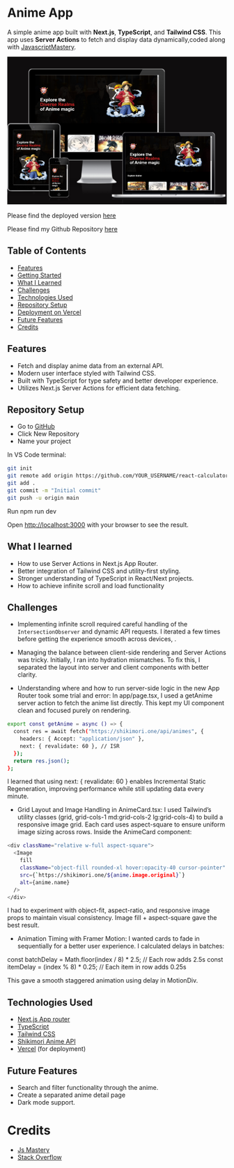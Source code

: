 # Anime App

A simple anime app built with **Next.js**, **TypeScript**, and **Tailwind CSS**. This app uses **Server Actions** to fetch and display data dynamically,coded along with [JavascriptMastery](https://www.youtube.com/@javascriptmastery).


![Anime Project Preview](public/images/amIResponsive.png)

Please find the deployed version [here](https://anime-blue.vercel.app/?vercelToolbarCode=uUq8TXi4-wjm1RG)

Please find my Github Repository [here](https://github.com/aimansae?tab=repositories&q=anime&type=&language=&sort=)

## Table of Contents

- [Features](#features)
- [Getting Started](#getting-started)
- [What I Learned](#what-i-learned)
- [Challenges](#challenges)
- [Technologies Used](#technologies-used)
- [Repository Setup](#repository-setup)
- [Deployment on Vercel](#deployment-on-vercel)
- [Future Features](#future-features)
- [Credits](#credits)


## Features

- Fetch and display anime data from an external API.
- Modern user interface styled with Tailwind CSS.
- Built with TypeScript for type safety and better developer experience.
- Utilizes Next.js Server Actions for efficient data fetching.

## Repository Setup

- Go to [GitHub](https://github.com/)
- Click New Repository
- Name your project

In VS Code terminal:

```bash
git init
git remote add origin https://github.com/YOUR_USERNAME/react-calculator.git
git add .
git commit -m "Initial commit"
git push -u origin main
```

Run npm run dev 

Open [http://localhost:3000](http://localhost:3000) with your browser to see the result.

## What I learned

- How to use Server Actions in Next.js App Router.
- Better integration of Tailwind CSS and utility-first styling.
- Stronger understanding of TypeScript in React/Next projects.
- How to achieve infinite scroll and load functionality

## Challenges

- Implementing infinite scroll required careful handling of the `IntersectionObserver` and dynamic API requests. I iterated a few times before getting the experience smooth across devices, .

- Managing the balance between client-side rendering and Server Actions was tricky. Initially, I ran into hydration mismatches. To fix this, I separated the layout into server and client components with better clarity.

- Understanding where and how to run server-side logic in the new App Router took some trial and error:
In app/page.tsx, I used a getAnime server action to fetch the anime list directly. This kept my UI component clean and focused purely on rendering.

```bash
export const getAnime = async () => {
  const res = await fetch("https://shikimori.one/api/animes", {
    headers: { Accept: "application/json" },
    next: { revalidate: 60 }, // ISR
  });
  return res.json();
};
```
I learned that using next: { revalidate: 60 } enables Incremental Static Regeneration, improving performance while still updating data every minute.

- Grid Layout and Image Handling in AnimeCard.tsx:
I used Tailwind’s utility classes (grid, grid-cols-1 md:grid-cols-2 lg:grid-cols-4) to build a responsive image grid.
Each card uses aspect-square to ensure uniform image sizing across rows. Inside the AnimeCard component:

```bash
<div className="relative w-full aspect-square">
  <Image
    fill
    className="object-fill rounded-xl hover:opacity-40 cursor-pointer"
    src={`https://shikimori.one/${anime.image.original}`}
    alt={anime.name}
  />
</div>
```

I had to experiment with object-fit, aspect-ratio, and responsive image props to maintain visual consistency. Image fill + aspect-square gave the best result.

- Animation Timing with Framer Motion:
I wanted cards to fade in sequentially for a better user experience. I calculated delays in batches:

const batchDelay = Math.floor(index / 8) * 2.5; // Each row adds 2.5s
const itemDelay = (index % 8) * 0.25; // Each item in row adds 0.25s

This gave a smooth staggered animation using delay in MotionDiv.

## Technologies Used
- [Next.js App router](https://nextjs.org/docs/app) 
- [TypeScript](https://nextjs.org/docs/pages/api-reference/config/typescript)
- [Tailwind CSS](https://tailwindcss.com/docs/installation/framework-guides/nextjs)
- [Shikimori  Anime API](https://shikimori.one/)
- [Vercel](https://vercel.com/) (for deployment)

## Future Features

- Search and filter functionality through the anime.
- Create a separated anime detail page 
- Dark mode support.

# Credits

- [Js Mastery](https://www.youtube.com/watch?v=FKZAXFjxlJI)
- [Stack Overflow](https://stackoverflow.com/)